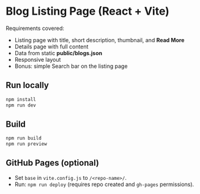 # Blog Listing Page (React + Vite)

Requirements covered:
- Listing page with title, short description, thumbnail, and **Read More**
- Details page with full content
- Data from static **public/blogs.json**
- Responsive layout
- Bonus: simple Search bar on the listing page

## Run locally
```bash
npm install
npm run dev
```

## Build
```bash
npm run build
npm run preview
```

## GitHub Pages (optional)
- Set `base` in `vite.config.js` to `/<repo-name>/`.
- Run: `npm run deploy` (requires repo created and `gh-pages` permissions).
